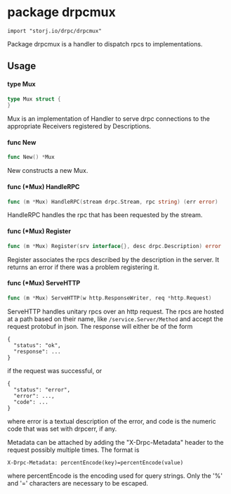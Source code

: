 # package drpcmux

`import "storj.io/drpc/drpcmux"`

Package drpcmux is a handler to dispatch rpcs to implementations.

## Usage

#### type Mux

```go
type Mux struct {
}
```

Mux is an implementation of Handler to serve drpc connections to the appropriate
Receivers registered by Descriptions.

#### func  New

```go
func New() *Mux
```
New constructs a new Mux.

#### func (*Mux) HandleRPC

```go
func (m *Mux) HandleRPC(stream drpc.Stream, rpc string) (err error)
```
HandleRPC handles the rpc that has been requested by the stream.

#### func (*Mux) Register

```go
func (m *Mux) Register(srv interface{}, desc drpc.Description) error
```
Register associates the rpcs described by the description in the server. It
returns an error if there was a problem registering it.

#### func (*Mux) ServeHTTP

```go
func (m *Mux) ServeHTTP(w http.ResponseWriter, req *http.Request)
```
ServeHTTP handles unitary rpcs over an http request. The rpcs are hosted at a
path based on their name, like `/service.Server/Method` and accept the request
protobuf in json. The response will either be of the form

    {
      "status": "ok",
      "response": ...
    }

if the request was successful, or

    {
      "status": "error",
      "error": ...,
      "code": ...
    }

where error is a textual description of the error, and code is the numeric code
that was set with drpcerr, if any.

Metadata can be attached by adding the "X-Drpc-Metadata" header to the request
possibly multiple times. The format is

    X-Drpc-Metadata: percentEncode(key)=percentEncode(value)

where percentEncode is the encoding used for query strings. Only the '%' and '='
characters are necessary to be escaped.
